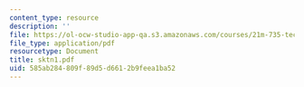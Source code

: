 ```yaml
---
content_type: resource
description: ''
file: https://ol-ocw-studio-app-qa.s3.amazonaws.com/courses/21m-735-technical-design-scenery-mechanisms-and-special-effects-spring-2004/585ab284809f89d5d6612b9feea1ba52_sktn1.pdf
file_type: application/pdf
resourcetype: Document
title: sktn1.pdf
uid: 585ab284-809f-89d5-d661-2b9feea1ba52
---
```

